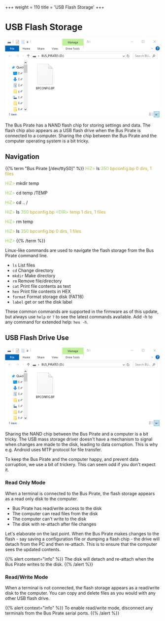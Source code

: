 +++
weight = 110
title = 'USB Flash Storage'
+++



# USB Flash Storage

![](./img/usb-flash-storage.png)

The Bus Pirate has a NAND flash chip for storing settings and data. The flash chip also appears as a USB flash drive when the Bus Pirate is connected to a computer. Sharing the chip between the Bus Pirate and the computer operating system is a bit tricky.

## Navigation

{{% term "Bus Pirate [/dev/ttyS0]" %}}
<span style="color:#96cb59">HiZ></span> ls
<span style="color:#96cb59">       350 <span style="color:#bfa530">bpconfig.bp</span></span>
<span style="color:#bfa530">0 dirs, 1 files</span>

<span style="color:#96cb59">HiZ></span> mkdir temp

<span style="color:#96cb59">HiZ></span> cd temp
/TEMP

<span style="color:#96cb59">HiZ></span> cd ..
/

<span style="color:#96cb59">HiZ></span> ls
<span style="color:#96cb59">       350 <span style="color:#bfa530">bpconfig.bp</span></span>
<span style="color:#96cb59">   &#x003c;DIR>   <span style="color:#bfa530">temp</span></span>
<span style="color:#bfa530">1 dirs, 1 files</span>

<span style="color:#96cb59">HiZ></span> rm temp

<span style="color:#96cb59">HiZ></span> ls
<span style="color:#96cb59">       350 <span style="color:#bfa530">bpconfig.bp</span></span>
<span style="color:#bfa530">0 dirs, 1 files</span>

<span style="color:#96cb59">HiZ></span> 
{{% /term %}}

Linux-like commands are used to navigate the flash storage from the Bus Pirate command line. 

- ```ls```      List files
- ```cd```      Change directory
- ```mkdir```   Make directory
- ```rm```      Remove file/directory
- ```cat```     Print file contents as text
- ```hex```     Print file contents in HEX
- ```format```  Format storage disk (FAT16)
- ```label```   get or set the disk label

These common commands are supported in the firmware as of this update, but always use ```help``` or ```?``` to see the latest commands available. Add -h to any command for extended help: ```hex -h```.

## USB Flash Drive Use

![](./img/usb-flash-storage.png)


Sharing the NAND chip between the Bus Pirate and a computer is a bit tricky. The USB mass storage driver doesn't have a mechanism to signal when changes are made to the disk, leading to data corruption. This is why e.g. Android uses MTP protocol for file transfer.

To keep the Bus Pirate and the computer happy, and prevent data corruption, we use a bit of trickery. This can seem odd if you don't expect it.

### Read Only Mode

When a terminal is connected to the Bus Pirate, the flash storage appears as a read only disk to the computer. 

- Bus Pirate has read/write access to the disk
- The computer can read files from the disk
- The computer can't write to the disk
- The disk with re-attach after file changes

Let's elaborate on the last point. When the Bus Pirate makes changes to the flash - say saving a configuration file or dumping a flash chip - the drive will detach from the PC and then re-attach. This is to ensure that the computer sees the updated contents.

{{% alert context="info" %}}
The disk will detach and re-attach when the Bus Pirate writes to the disk.
{{% /alert %}}

### Read/Write Mode

When a terminal is not connected, the flash storage appears as a read/write disk to the computer. You can copy and delete files as you would with any other USB flash drive.

{{% alert context="info" %}}
To enable read/write mode, disconnect any terminals from the Bus Pirate serial ports.
{{% /alert %}}
